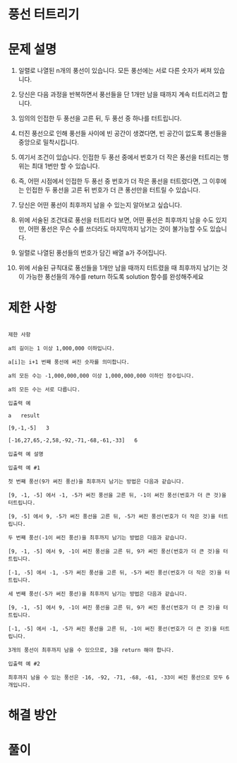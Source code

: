# 풍선 터트리기

# 문제 설명

1. 일렬로 나열된 n개의 풍선이 있습니다. 모든 풍선에는 서로 다른 숫자가 써져 있습니다.

2. 당신은 다음 과정을 반복하면서 풍선들을 단 1개만 남을 때까지 계속 터트리려고 합니다.

3. 임의의 인접한 두 풍선을 고른 뒤, 두 풍선 중 하나를 터트립니다.

4. 터진 풍선으로 인해 풍선들 사이에 빈 공간이 생겼다면, 빈 공간이 없도록 풍선들을 중앙으로 밀착시킵니다.

5. 여기서 조건이 있습니다. 인접한 두 풍선 중에서 번호가 더 작은 풍선을 터트리는 행위는 최대 1번만 할 수 있습니다.

6. 즉, 어떤 시점에서 인접한 두 풍선 중 번호가 더 작은 풍선을 터트렸다면, 그 이후에는 인접한 두 풍선을 고른 뒤 번호가 더 큰 풍선만을 터트릴 수 있습니다.

7. 당신은 어떤 풍선이 최후까지 남을 수 있는지 알아보고 싶습니다.

8. 위에 서술된 조건대로 풍선을 터트리다 보면, 어떤 풍선은 최후까지 남을 수도 있지만, 어떤 풍선은 무슨 수를 쓰더라도 마지막까지 남기는 것이 불가능할 수도 있습니다.

9. 일렬로 나열된 풍선들의 번호가 담긴 배열 a가 주어집니다.

10. 위에 서술된 규칙대로 풍선들을 1개만 남을 때까지 터트렸을 때 최후까지 남기는 것이 가능한 풍선들의 개수를 return 하도록 solution 함수를 완성해주세요

# 제한 사항

```

제한 사항

a의 길이는 1 이상 1,000,000 이하입니다.

a[i]는 i+1 번째 풍선에 써진 숫자를 의미합니다.

a의 모든 수는 -1,000,000,000 이상 1,000,000,000 이하인 정수입니다.

a의 모든 수는 서로 다릅니다.

입출력 예

a	result

[9,-1,-5]	3

[-16,27,65,-2,58,-92,-71,-68,-61,-33]	6

입출력 예 설명

입출력 예 #1

첫 번째 풍선(9가 써진 풍선)을 최후까지 남기는 방법은 다음과 같습니다.

[9, -1, -5] 에서 -1, -5가 써진 풍선을 고른 뒤, -1이 써진 풍선(번호가 더 큰 것)을 터트립니다.

[9, -5] 에서 9, -5가 써진 풍선을 고른 뒤, -5가 써진 풍선(번호가 더 작은 것)을 터트립니다.

두 번째 풍선(-1이 써진 풍선)을 최후까지 남기는 방법은 다음과 같습니다.

[9, -1, -5] 에서 9, -1이 써진 풍선을 고른 뒤, 9가 써진 풍선(번호가 더 큰 것)을 터트립니다.

[-1, -5] 에서 -1, -5가 써진 풍선을 고른 뒤, -5가 써진 풍선(번호가 더 작은 것)을 터트립니다.

세 번째 풍선(-5가 써진 풍선)을 최후까지 남기는 방법은 다음과 같습니다.

[9, -1, -5] 에서 9, -1이 써진 풍선을 고른 뒤, 9가 써진 풍선(번호가 더 큰 것)을 터트립니다.

[-1, -5] 에서 -1, -5가 써진 풍선을 고른 뒤, -1이 써진 풍선(번호가 더 큰 것)을 터트립니다.

3개의 풍선이 최후까지 남을 수 있으므로, 3을 return 해야 합니다.

입출력 예 #2

최후까지 남을 수 있는 풍선은 -16, -92, -71, -68, -61, -33이 써진 풍선으로 모두 6개입니다.

```

# 해결 방안



# 풀이